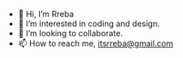 - 👋 Hi, I’m Rreba
- 👀 I’m interested in coding and design.
- 💞️ I’m looking to collaborate.
- 📫 How to reach me, itsrreba@gmail.com

<!---
Itsrreba/Itsrreba is a ✨ special ✨ repository because its `README.md` (this file) appears on your GitHub profile.
You can click the Preview link to take a look at your changes.
--->

